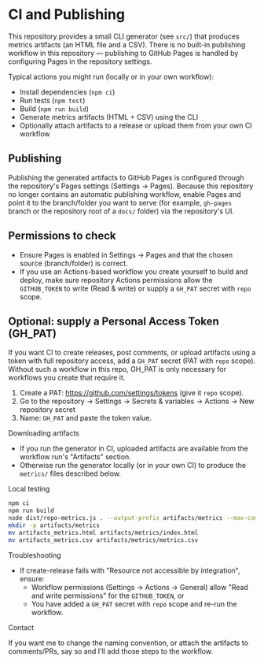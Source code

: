 # CI and Publishing

This repository provides a small CLI generator (see `src/`) that produces metrics artifacts (an HTML file and a CSV). There is no built-in publishing workflow in this repository — publishing to GitHub Pages is handled by configuring Pages in the repository settings.

Typical actions you might run (locally or in your own workflow):

- Install dependencies (`npm ci`)
- Run tests (`npm test`)
- Build (`npm run build`)
- Generate metrics artifacts (HTML + CSV) using the CLI
- Optionally attach artifacts to a release or upload them from your own CI workflow

Publishing
----------

Publishing the generated artifacts to GitHub Pages is configured through the repository's Pages settings (Settings → Pages). Because this repository no longer contains an automatic publishing workflow, enable Pages and point it to the branch/folder you want to serve (for example, `gh-pages` branch or the repository root of a `docs/` folder) via the repository's UI.

Permissions to check
--------------------

- Ensure Pages is enabled in Settings → Pages and that the chosen source (branch/folder) is correct.
- If you use an Actions-based workflow you create yourself to build and deploy, make sure repository Actions permissions allow the `GITHUB_TOKEN` to write (Read & write) or supply a `GH_PAT` secret with `repo` scope.

Optional: supply a Personal Access Token (GH_PAT)
---------------------------------------------

If you want CI to create releases, post comments, or upload artifacts using a token with full repository access, add a `GH_PAT` secret (PAT with `repo` scope). Without such a workflow in this repo, GH_PAT is only necessary for workflows you create that require it.

1. Create a PAT: https://github.com/settings/tokens (give it `repo` scope).
2. Go to the repository → Settings → Secrets & variables → Actions → New repository secret
3. Name: `GH_PAT` and paste the token value.

Downloading artifacts

- If you run the generator in CI, uploaded artifacts are available from the workflow run's "Artifacts" section.
- Otherwise run the generator locally (or in your own CI) to produce the `metrics/` files described below.

Local testing

```bash
npm ci
npm run build
node dist/repo-metrics.js . --output-prefix artifacts/metrics --max-commits 2000 --verbose
mkdir -p artifacts/metrics
mv artifacts_metrics.html artifacts/metrics/index.html
mv artifacts_metrics.csv artifacts/metrics/metrics.csv
```

Troubleshooting

- If create-release fails with "Resource not accessible by integration", ensure:
  - Workflow permissions (Settings → Actions → General) allow "Read and write permissions" for the `GITHUB_TOKEN`, or
  - You have added a `GH_PAT` secret with `repo` scope and re-run the workflow.

Contact

If you want me to change the naming convention, or attach the artifacts to comments/PRs, say so and I'll add those steps to the workflow.